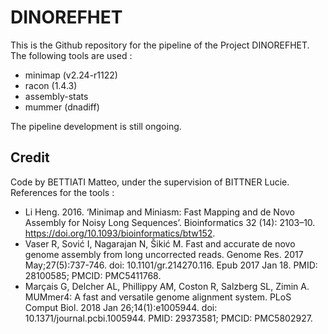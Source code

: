 # DINOREFHET

This is the Github repository for the pipeline of the Project DINOREFHET. The following tools are used :
- minimap (v2.24-r1122)
- racon  (1.4.3)
- assembly-stats
- mummer (dnadiff)

The pipeline development is still ongoing.

## Credit 

Code by BETTIATI Matteo, under the supervision of BITTNER Lucie.
References for the tools : 
- Li Heng. 2016. ‘Minimap and Miniasm: Fast Mapping and de Novo Assembly for Noisy Long Sequences’. Bioinformatics 32 (14): 2103–10. https://doi.org/10.1093/bioinformatics/btw152.
- Vaser R, Sović I, Nagarajan N, Šikić M. Fast and accurate de novo genome assembly from long uncorrected reads. Genome Res. 2017 May;27(5):737-746. doi: 10.1101/gr.214270.116. Epub 2017 Jan 18. PMID: 28100585; PMCID: PMC5411768.
- Marçais G, Delcher AL, Phillippy AM, Coston R, Salzberg SL, Zimin A. MUMmer4: A fast and versatile genome alignment system. PLoS Comput Biol. 2018 Jan 26;14(1):e1005944. doi: 10.1371/journal.pcbi.1005944. PMID: 29373581; PMCID: PMC5802927.
